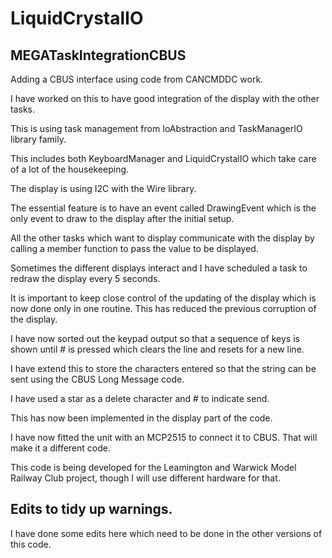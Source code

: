 # LiquidCrystalIO
 
## MEGATaskIntegrationCBUS

Adding a CBUS interface using code from CANCMDDC work.
 
I have worked on this to have good integration of the display with the other tasks.

This is using task management from IoAbstraction and TaskManagerIO library family.

This includes both KeyboardManager and LiquidCrystalIO which take care of a lot of the housekeeping.

The display is using I2C with the Wire library.

The essential feature is to have an event called DrawingEvent which is the only event to draw to the display after the initial setup.

All the other tasks which want to display communicate with the display by calling a member function to pass the value to be displayed.

Sometimes the different displays interact and I have scheduled a task to redraw the display every 5 seconds.

It is important to keep close control of the updating of the display which is now done only in one routine. This has reduced the previous corruption of the display.

I have now sorted out the keypad output so that a sequence of keys is shown until # is pressed which clears the line and resets for a new line.

I have extend this to store the characters entered so that the string can be sent using the CBUS Long Message code.

I have used a star as a delete character and # to indicate send.

This has now been implemented in the display part of the code.

I have now fitted the unit with an MCP2515 to connect it to CBUS. That will make it a different code.

This code is being developed for the Leamington and Warwick Model Railway Club project, though I will use different hardware for that.

## Edits to tidy up warnings.

I have done some edits here which need to be done in the other versions of this code.
